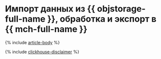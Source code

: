 # Импорт данных из {{ objstorage-full-name }}, обработка и экспорт в {{ mch-full-name }}

{% include [article-body](../../_tutorials/dataplatform/s3-data-processing-ch.md) %}

{% include [clickhouse-disclaimer](../../_includes/clickhouse-disclaimer.md) %}
